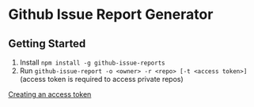 Github Issue Report Generator
=============================

## Getting Started

1. Install `npm install -g github-issue-reports`
2. Run `github-issue-report -o <owner> -r <repo> [-t <access token>]` (access token is required to access private repos)

[Creating an access token](https://help.github.com/articles/creating-an-access-token-for-command-line-use/)